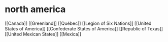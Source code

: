# north america
[[Canada]]
[[Greenland]]
[[Québec]]
[[Legion of Six Nations]]
[[United States of America]]
[[Confederate States of America]]
[[Republic of Texas]]
[[United Mexican States]]
[[Mexica]]